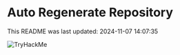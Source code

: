 # Auto Regenerate Repository

This README was last updated: 2024-11-07 14:07:35

 ![TryHackMe](https://tryhackme.com/badge/533634)